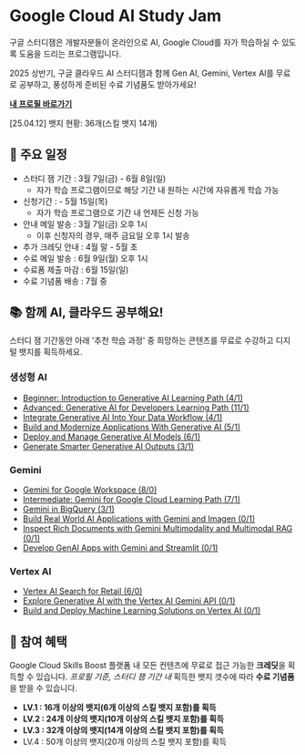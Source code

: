 # Google Cloud AI Study Jam
구글 스터디잼은 개발자분들이 온라인으로 AI, Google Cloud를 자가 학습하실 수 있도록 도움을 드리는 프로그램입니다. 

2025 상반기, 구글 클라우드 AI 스터디잼과 함께 Gen AI, Gemini, Vertex AI를 무료로 공부하고, 풍성하게 준비된 수료 기념품도 받아가세요! 

[**내 프로필 바로가기**](https://www.cloudskillsboost.google/public_profiles/f6c1a0d3-e796-436d-9af9-facc54daee5b)

\[25.04.12\] 뱃지 현황: 36개(스킬 뱃지 14개)

## 📆 주요 일정
- 스터디 잼 기간 : 3월 7일(금) - 6월 8일(일)
  - 자가 학습 프로그램이므로 해당 기간 내 원하는 시간에 자유롭게 학습 가능
- 신청기간 : - 5월 15일(목)
    - 자가 학습 프로그램으로 기간 내 언제든 신청 가능
- 안내 메일 발송 : 3월 7일(금) 오후 1시
    - 이후 신청자의 경우, 매주 금요일 오후 1시 발송
- 추가 크레딧 안내 : 4월 말 - 5월 초 
- 수료 메일 발송 : 6월 9일(월) 오후 1시
- 수료폼 제출 마감 : 6월 15일(일)
- 수료 기념품 배송 : 7월 중

## 📚 함께 AI, 클라우드 공부해요!
스터디 잼 기간동안 아래 '추천 학습 과정' 중 희망하는 콘텐츠를 무료로 수강하고 디지털 뱃지를 획득하세요. 

### 생성형 AI
- [Beginner: Introduction to Generative AI Learning Path (4/1)](https://www.cloudskillsboost.google/paths/118)
- [Advanced: Generative AI for Developers Learning Path (11/1)](https://www.cloudskillsboost.google/paths/183)
- [Integrate Generative AI Into Your Data Workflow (4/1)](https://www.cloudskillsboost.google/paths/1281)
- [Build and Modernize Applications With Generative AI (5/1)](https://www.cloudskillsboost.google/paths/1282)
- [Deploy and Manage Generative AI Models (6/1)](https://www.cloudskillsboost.google/paths/1283)
- [Generate Smarter Generative AI Outputs (3/1)](https://www.cloudskillsboost.google/paths/1284)

### Gemini
- [Gemini for Google Workspace (8/0)](https://www.cloudskillsboost.google/paths/249)
- [Intermediate: Gemini for Google Cloud Learning Path (7/1)](https://www.cloudskillsboost.google/paths/236)
- [Gemini in BigQuery (3/1)](https://www.cloudskillsboost.google/paths/1803)
- [Build Real World AI Applications with Gemini and Imagen (0/1)](https://www.cloudskillsboost.google/course_templates/1076?catalog_rank=%7B%22rank%22%3A4%2C%22num_filters%22%3A1%2C%22has_search%22%3Atrue%7D&search_id=42069049)
- [Inspect Rich Documents with Gemini Multimodality and Multimodal RAG (0/1)](https://www.cloudskillsboost.google/paths/183/course_templates/981?catalog_rank=%7B%22rank%22%3A2%2C%22num_filters%22%3A1%2C%22has_search%22%3Atrue%7D&search_id=42069103)
- [Develop GenAI Apps with Gemini and Streamlit (0/1)](https://www.cloudskillsboost.google/paths/236/course_templates/978?catalog_rank=%7B%22rank%22%3A1%2C%22num_filters%22%3A1%2C%22has_search%22%3Atrue%7D&search_id=42069103)

### Vertex AI
- [Vertex AI Search for Retail (6/0)](https://www.cloudskillsboost.google/paths/655)
- [Explore Generative AI with the Vertex AI Gemini API (0/1)](https://www.cloudskillsboost.google/course_templates/959)
- [Build and Deploy Machine Learning Solutions on Vertex AI (0/1)](https://www.cloudskillsboost.google/paths/1283/course_templates/684)

## 🥰 참여 혜택
Google Cloud Skills Boost 플랫폼 내 모든 컨텐츠에 무료로 접근 가능한 **크레딧**을 획득할 수 있습니다. 
*프로필 기준, 스터디 잼 기간 내* 획득한 뱃지 갯수에 따라 **수료 기념품**을 받을 수 있습니다.

- **LV.1 : 16개 이상의 뱃지(6개 이상의 스킬 뱃지 포함)를 획득**
- **LV.2 : 24개 이상의 뱃지(10개 이상의 스킬 뱃지 포함)를 획득**
- **LV.3 : 32개 이상의 뱃지(14개 이상의 스킬 뱃지 포함)를 획득**
- LV.4 : 50개 이상의 뱃지(20개 이상의 스킬 뱃지 포함)를 획득

